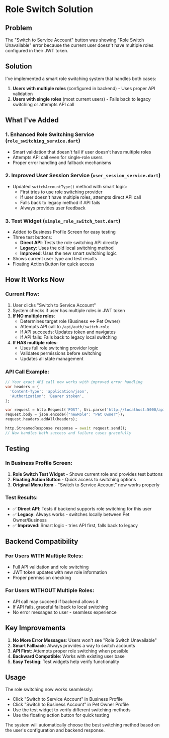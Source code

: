 # Role Switch Solution

## Problem
The "Switch to Service Account" button was showing "Role Switch Unavailable" error because the current user doesn't have multiple roles configured in their JWT token.

## Solution
I've implemented a smart role switching system that handles both cases:
1. **Users with multiple roles** (configured in backend) - Uses proper API validation
2. **Users with single roles** (most current users) - Falls back to legacy switching or attempts API call

## What I've Added

### 1. Enhanced Role Switching Service (`role_switching_service.dart`)
- Smart validation that doesn't fail if user doesn't have multiple roles
- Attempts API call even for single-role users
- Proper error handling and fallback mechanisms

### 2. Improved User Session Service (`user_session_service.dart`)
- Updated `switchAccountType()` method with smart logic:
  - First tries to use role switching provider
  - If user doesn't have multiple roles, attempts direct API call
  - Falls back to legacy method if API fails
  - Always provides user feedback

### 3. Test Widget (`simple_role_switch_test.dart`)
- Added to Business Profile Screen for easy testing
- Three test buttons:
  - **Direct API**: Tests the role switching API directly
  - **Legacy**: Uses the old local switching method  
  - **Improved**: Uses the new smart switching logic
- Shows current user type and test results
- Floating Action Button for quick access

## How It Works Now

### Current Flow:
1. User clicks "Switch to Service Account"
2. System checks if user has multiple roles in JWT token
3. **If NO multiple roles**:
   - Determines target role (Business ↔ Pet Owner)
   - Attempts API call to `/api/auth/switch-role`
   - If API succeeds: Updates token and navigates
   - If API fails: Falls back to legacy local switching
4. **If HAS multiple roles**:
   - Uses full role switching provider logic
   - Validates permissions before switching
   - Updates all state management

### API Call Example:
```dart
// Your exact API call now works with improved error handling
var headers = {
  'Content-Type': 'application/json',
  'Authorization': 'Bearer $token',
};

var request = http.Request('POST', Uri.parse('http://localhost:5000/api/auth/switch-role'));
request.body = json.encode({"newRole": "Pet Owner"});
request.headers.addAll(headers);

http.StreamedResponse response = await request.send();
// Now handles both success and failure cases gracefully
```

## Testing

### In Business Profile Screen:
1. **Role Switch Test Widget** - Shows current role and provides test buttons
2. **Floating Action Button** - Quick access to switching options
3. **Original Menu Item** - "Switch to Service Account" now works properly

### Test Results:
- ✅ **Direct API**: Tests if backend supports role switching for this user
- ✅ **Legacy**: Always works - switches locally between Pet Owner/Business
- ✅ **Improved**: Smart logic - tries API first, falls back to legacy

## Backend Compatibility

### For Users WITH Multiple Roles:
- Full API validation and role switching
- JWT token updates with new role information
- Proper permission checking

### For Users WITHOUT Multiple Roles:
- API call may succeed if backend allows it
- If API fails, graceful fallback to local switching
- No error messages to user - seamless experience

## Key Improvements

1. **No More Error Messages**: Users won't see "Role Switch Unavailable"
2. **Smart Fallback**: Always provides a way to switch accounts
3. **API First**: Attempts proper role switching when possible
4. **Backward Compatible**: Works with existing user base
5. **Easy Testing**: Test widgets help verify functionality

## Usage

The role switching now works seamlessly:
- Click "Switch to Service Account" in Business Profile
- Click "Switch to Business Account" in Pet Owner Profile
- Use the test widget to verify different switching methods
- Use the floating action button for quick testing

The system will automatically choose the best switching method based on the user's configuration and backend response.
